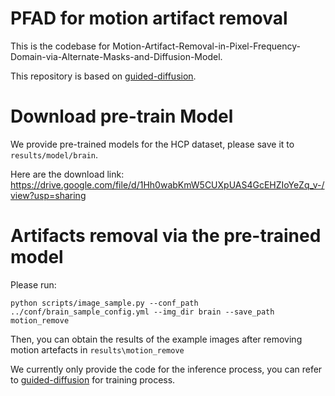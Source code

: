 # PFAD for motion artifact removal
This is the codebase for Motion-Artifact-Removal-in-Pixel-Frequency-Domain-via-Alternate-Masks-and-Diffusion-Model. 

This repository is based on [guided-diffusion](https://github.com/openai/guided-diffusion).
# Download pre-train Model
We provide pre-trained models for the HCP dataset, please save it to ```results/model/brain```. 

Here are the download link: 
https://drive.google.com/file/d/1Hh0wabKmW5CUXpUAS4GcEHZIoYeZq_v-/view?usp=sharing

# Artifacts removal via the pre-trained model
Please run:
```
python scripts/image_sample.py --conf_path ../conf/brain_sample_config.yml --img_dir brain --save_path motion_remove
```
Then, you can obtain the results of the example images after removing motion artefacts in ```results\motion_remove```

We currently only provide the code for the inference process, you can refer to [guided-diffusion](https://github.com/openai/guided-diffusion) for training process.
